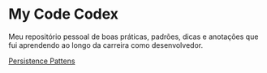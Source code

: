 # My Code Codex

Meu repositório pessoal de boas práticas, padrões, dicas e anotações que fui aprendendo ao longo da carreira como desenvolvedor.

[Persistence Pattens](/Persistence%20Patterns/)
